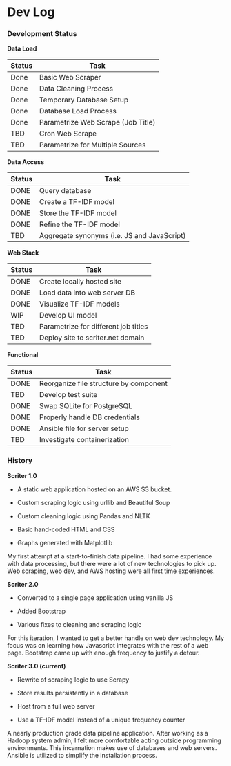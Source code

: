 # Dev Log

### Development Status

**Data Load**

| Status  | Task |
|---|---|
| Done | Basic Web Scraper |
| Done | Data Cleaning Process |
| Done | Temporary Database Setup |
| Done | Database Load Process |
| Done | Parametrize Web Scrape (Job Title) |
| TBD | Cron Web Scrape |
| TBD | Parametrize for Multiple Sources |


**Data Access**

| Status  | Task |
|---|---|
| DONE | Query database |
| DONE | Create a TF-IDF model |
| DONE | Store the TF-IDF model |
| DONE | Refine the TF-IDF model |
| TBD | Aggregate synonyms (i.e. JS and JavaScript) |


**Web Stack**

| Status  | Task |
|---|---|
| DONE | Create locally hosted site |
| DONE | Load data into web server DB |
| DONE | Visualize TF-IDF models |
| WIP | Develop UI model |
| TBD | Parametrize for different job titles |
| TBD | Deploy site to scriter.net domain |


**Functional**

| Status  | Task |
|---|---|
| DONE | Reorganize file structure by component |
| TBD | Develop test suite |
| DONE | Swap SQLite for PostgreSQL |
| DONE | Properly handle DB credentials |
| DONE | Ansible file for server setup |
| TBD | Investigate containerization |


### History

**Scriter 1.0**

* A static web application hosted on an AWS S3 bucket. 

* Custom scraping logic using urllib and Beautiful Soup

* Custom cleaning logic using Pandas and NLTK

* Basic hand-coded HTML and CSS

* Graphs generated with Matplotlib

My first attempt at a start-to-finish data pipeline. I had some
experience with data processing, but there were a lot of new
technologies to pick up. Web scraping, web dev, and AWS hosting were all
first time experiences. 


**Scriter 2.0**

* Converted to a single page application using vanilla JS

* Added Bootstrap 

* Various fixes to cleaning and scraping logic

For this iteration, I wanted to get a better handle on web dev
technology. My focus was on learning how Javascript integrates with
the rest of a web page. Bootstrap came up with enough frequency to
justify a detour.


**Scriter 3.0 (current)**

* Rewrite of scraping logic to use Scrapy

* Store results persistently in a database

* Host from a full web server

* Use a TF-IDF model instead of a unique frequency counter

A nearly production grade data pipeline application. After working as
a Hadoop system admin, I felt more comfortable acting outside programming
environments. This incarnation makes use of databases and web servers. Ansible
is utilized to simplify the installation process.
